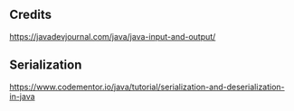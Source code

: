 
## Credits


https://javadevjournal.com/java/java-input-and-output/


## Serialization

https://www.codementor.io/java/tutorial/serialization-and-deserialization-in-java